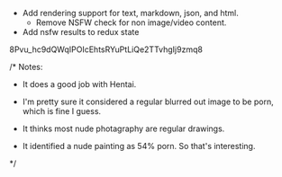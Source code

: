 - Add rendering support for text, markdown, json, and html.
  - Remove NSFW check for non image/video content.
- Add nsfw results to redux state

8Pvu_hc9dQWqIPOIcEhtsRYuPtLiQe2TTvhgIj9zmq8


/*
Notes:
 - It does a good job with Hentai.

- I'm pretty sure it considered a regular blurred out image to be porn, which is fine I guess. 
- It thinks most nude photagraphy are regular drawings.


- It identified a nude painting as 54% porn. So that's interesting.

*/


